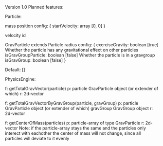 


Version 1.0
Planned features:










Particle: 

mass
position
config: {
	startVelocity: array [0, 0]
}

velocity
id


GravParticle extends Particle
radius
config: {
	exerciseGravity: boolean [true]			Whether the particle has any gravitational effect on other particles
	isGravGroupParticle: boolean [false]	Whether the particle is in a gravgroup
	isGravGroup: boolean [false]
}




Default: []









PhysicsEngine:

f: 	getTotalGravVector(particle)
p:	particle 		GravParticle object (or extender of which)
r:	2d-vector


f: 	getTotalGravVectorByGravGroup(particle, gravGroup)
p:	particle 		GravParticle object (or extender of which)
	gravGroup 		GravGroup object
r:	2d-vector


f: 	getCenterOfMass(particles)
p:  particle-array of type GravParticle
r: 	2d-vector
Note: if the particle-array stays the same and the particles only interect with eachother the center of mass will not change, since all particles will deviate to it evenly






